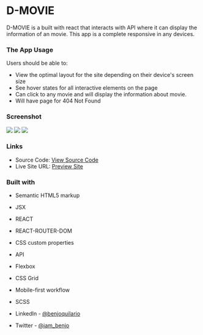 # D-MOVIE

D-MOVIE is a built with react that interacts with API where it can display the information of an movie. This app is a complete responsive in any devices.

### The App Usage

Users should be able to:

-  View the optimal layout for the site depending on their device's screen size
-  See hover states for all interactive elements on the page
-  Can click to any movie and will display the information about movie.
-  Will have page for 404 Not Found

### Screenshot

![](.src/assets/images/image-1.png)
![](.src/assets/images/image-2.png)
![](.src/assets/images/image-3.png)

### Links

-  Source Code: [View Source Code](https://github.com/benjoquilario/Portfolio)
-  Live Site URL: [Preview Site](https://d-movie.netlify.app/)

### Built with

-  Semantic HTML5 markup
-  JSX
-  REACT
-  REACT-ROUTER-DOM
-  CSS custom properties
-  API
-  Flexbox
-  CSS Grid
-  Mobile-first workflow
-  SCSS

-  LinkedIn - [@benjoquilario](https://www.linkedin.com/in/benjo-quilario-415a351bb/)
-  Twitter - [@iam_benjo](https://twitter.com/iam_benjo)
